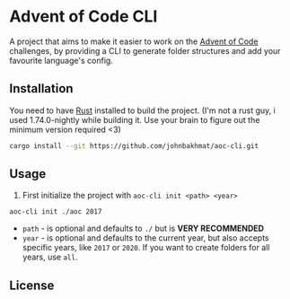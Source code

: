 # Advent of Code CLI

A project that aims to make it easier to work on the [Advent of Code](https://adventofcode.com/) challenges, by providing a CLI to generate folder structures and add your favourite language's config.

## Installation

You need to have [Rust](https://www.rust-lang.org/) installed to build the project. (I'm not a rust guy, i used 1.74.0-nightly while building it. Use your brain to figure out the minimum version required <3)

```sh
cargo install --git https://github.com/johnbakhmat/aoc-cli.git
```

## Usage

1. First initialize the project with `aoc-cli init <path> <year>`

```fish
aoc-cli init ./aoc 2017
```

* `path` - is optional and defaults to `./` but is **VERY RECOMMENDED**
* `year` - is optional and defaults to the current year, but also accepts specific years, like `2017` or `2020`. If you want to create folders for all years, use `all`.

## License
